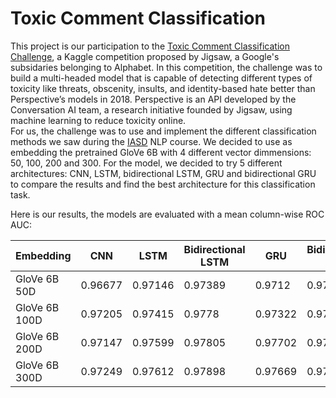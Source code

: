 # Toxic Comment Classification

This project is our participation to the [Toxic Comment Classification Challenge](https://www.kaggle.com/competitions/jigsaw-toxic-comment-classification-challenge), a Kaggle competition proposed by Jigsaw, a Google's subsidaries belonging to Alphabet. In this competition, the challenge was to build a multi-headed model that is capable of detecting different types of toxicity like threats, obscenity, insults, and identity-based hate better than Perspective’s models in 2018. Perspective is an API developed by the Conversation AI team, a research initiative founded by Jigsaw, using machine learning to reduce toxicity online. \
For us, the challenge was to use and implement the different classification methods we saw during the [IASD](https://www.lamsade.dauphine.fr/wp/iasd/) NLP course. We decided to use as embedding the pretrained GloVe 6B with 4 different vector dimmensions: 50, 100, 200 and 300. For the model, we decided to try 5 different architectures: CNN, LSTM, bidirectional LSTM, GRU and bidirectional GRU to compare the results and find the best architecture for this classification task. 

Here is our results, the models are evaluated with a mean column-wise ROC AUC:

| Embedding | CNN | LSTM | Bidirectional LSTM | GRU | Bidirectional GRU |
| --- | --- | --- | --- |--- |--- |
| GloVe 6B  50D | 0.96677 | 0.97146 | 0.97389 | 0.9712 | 0.97373 |
| GloVe 6B 100D | 0.97205 | 0.97415 | 0.9778 | 0.97322 | 0.97742 |
| GloVe 6B 200D | 0.97147 | 0.97599 | 0.97805 | 0.97702 | 0.97828 |
| GloVe 6B 300D | 0.97249 | 0.97612 | 0.97898 | 0.97669 | 0.97855 |

